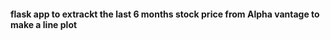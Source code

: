 <h4> flask app to extrackt the last 6 months stock price from Alpha vantage to make a line plot</h4>
